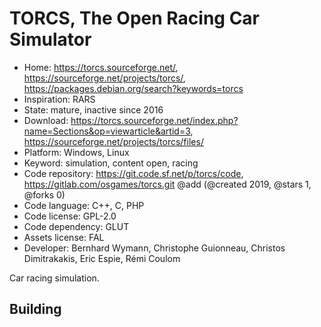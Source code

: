 # TORCS, The Open Racing Car Simulator

- Home: https://torcs.sourceforge.net/, https://sourceforge.net/projects/torcs/, https://packages.debian.org/search?keywords=torcs
- Inspiration: RARS
- State: mature, inactive since 2016
- Download: https://torcs.sourceforge.net/index.php?name=Sections&op=viewarticle&artid=3, https://sourceforge.net/projects/torcs/files/
- Platform: Windows, Linux
- Keyword: simulation, content open, racing
- Code repository: https://git.code.sf.net/p/torcs/code, https://gitlab.com/osgames/torcs.git @add (@created 2019, @stars 1, @forks 0)
- Code language: C++, C, PHP
- Code license: GPL-2.0
- Code dependency: GLUT
- Assets license: FAL
- Developer: Bernhard Wymann, Christophe Guionneau, Christos Dimitrakakis, Eric Espie, Rémi Coulom

Car racing simulation.

## Building
